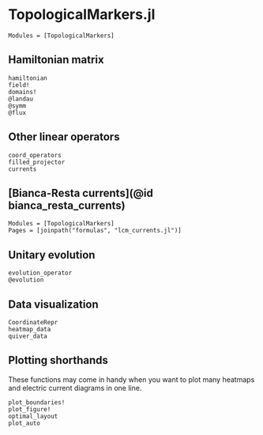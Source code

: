 # TopologicalMarkers.jl

```@index
Modules = [TopologicalMarkers]
```

## Hamiltonian matrix

```@docs
hamiltonian
field!
domains!
@landau
@symm
@flux
```

## Other linear operators

```@docs
coord_operators
filled_projector
currents
```

## [Bianca-Resta currents](@id bianca_resta_currents)

```@autodocs
Modules = [TopologicalMarkers]
Pages = [joinpath("formulas", "lcm_currents.jl")]
```

## Unitary evolution

```@docs
evolution_operator
@evolution
```

## Data visualization

```@docs
CoordinateRepr
heatmap_data
quiver_data
```

## Plotting shorthands

These functions may come in handy when you want to plot many heatmaps and electric current diagrams in one line.

```@docs
plot_boundaries!
plot_figure!
optimal_layout
plot_auto
```